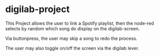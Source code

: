 # digilab-project

This Project allows the user to link a Spotify playlist, then the node-red selects by random which song do display on the digilab-screen.

Via buttonpress, the user may skip a song to redo the process.

The user may also toggle on/off the screen via the digilab lever.
